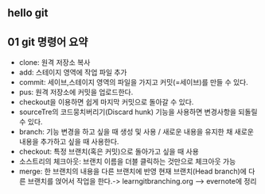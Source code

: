 ## hello git

## 01 git 명령어 요약

- clone: 원격 저장소 복사
- add: 스테이지 영역에 작업 파일 추가
- commit: 세이브,스테이지 영역의 파일을 가지고 커밋(=세이브)를 만들 수 있다.
- pus: 원격 저장소에 커밋을 업로드한다.
- checkout을 이용하면 쉽게 마지막 커밋으로 돌아갈 수 있다.
- sourceTre의 코드뭉치버리기(Discard hunk) 기능을 사용하면 변경사항을 되돌릴 수 있다.
- branch: 기능 변경을 하고 싶을 때 생성 및 사용 / 새로운 내용을 유지한 채 새로운 내용을 추가하고 싶을 때 사용한다.
- checkout: 특정 브랜치(혹은 커밋)으로 돌아가고 싶을 때 사용
- 소스트리의 체크아웃: 브랜치 이름을 더블 클릭하는 것만으로 체크아웃 가능
- merge: 한 브랜치의 내용을 다른 브랜치에 반영
  현재 브랜치(Head branch)에 다른 브랜치를 얹어서 작업을 한다.-> learngitbranching.org
  --> evernote에 정리

